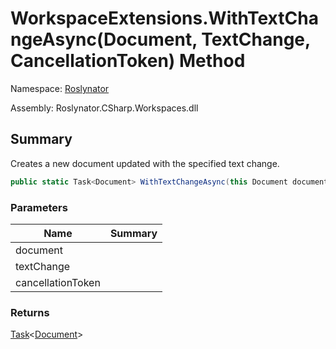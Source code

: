 # WorkspaceExtensions\.WithTextChangeAsync\(Document, TextChange, CancellationToken\) Method

Namespace: [Roslynator](../../README.md)

Assembly: Roslynator\.CSharp\.Workspaces\.dll

## Summary

Creates a new document updated with the specified text change\.

```csharp
public static Task<Document> WithTextChangeAsync(this Document document, TextChange textChange, CancellationToken cancellationToken = default(CancellationToken))
```

### Parameters

| Name | Summary |
| ---- | ------- |
| document | |
| textChange | |
| cancellationToken | |

### Returns

[Task](https://docs.microsoft.com/en-us/dotnet/api/system.threading.tasks.task-1)\<[Document](https://docs.microsoft.com/en-us/dotnet/api/microsoft.codeanalysis.document)>

